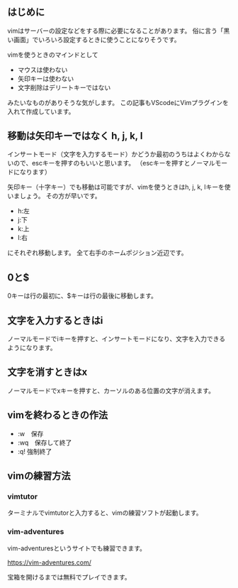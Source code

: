 # 

## はじめに

vimはサーバーの設定などをする際に必要になることがあります。
俗に言う「黒い画面」でいろいろ設定するときに使うことになりそうです。

vimを使うときのマインドとして

- マウスは使わない
- 矢印キーは使わない
- 文字削除はデリートキーではない

みたいなものがありそうな気がします。
この記事もVScodeにVimプラグインを入れて作成しています。

## 移動は矢印キーではなく h, j, k, l

インサートモード（文字を入力するモード）かどうか最初のうちはよくわからないので、escキーを押すのもいいと思います。
（escキーを押すとノーマルモードになります）

矢印キー（十字キー）でも移動は可能ですが、vimを使うときはh, j, k, lキーを使いましょう。
その方が早いです。

- h:左
- j:下
- k:上
- l:右

にそれぞれ移動します。
全て右手のホームポジション近辺です。

## 0と$

0キーは行の最初に、$キーは行の最後に移動します。

## 文字を入力するときはi

ノーマルモードでiキーを押すと、インサートモードになり、文字を入力できるようになります。

## 文字を消すときはx

ノーマルモードでxキーを押すと、カーソルのある位置の文字が消えます。

## vimを終わるときの作法

- :w　保存
- :wq　保存して終了
- :q! 強制終了

## vimの練習方法

### vimtutor

ターミナルでvimtutorと入力すると、vimの練習ソフトが起動します。

### vim-adventures

vim-adventuresというサイトでも練習できます。

https://vim-adventures.com/

宝箱を開けるまでは無料でプレイできます。
